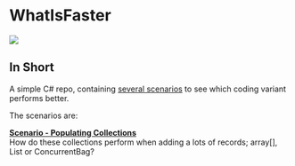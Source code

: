 # WhatIsFaster
![](http://static.guim.co.uk/sys-images/Books/Pix/pictures/2010/12/28/1293541645244/Snail-008.jpg)

## In Short
A simple C# repo, containing [several scenarios](https://github.com/hanssens/WhatIsFaster/tree/master/source/WhatIsFaster/Scenarios) to see which coding variant performs better. 

The scenarios are:

**[Scenario - Populating Collections](https://github.com/hanssens/WhatIsFaster/blob/master/source/WhatIsFaster/Scenarios/WhenPopulatingCollections.cs)**  
How do these collections perform when adding a lots of records; array[], List<T> or ConcurrentBag<T>?

